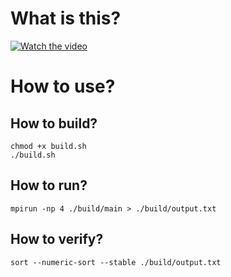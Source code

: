 # What is this?

[![Watch the video](https://img.youtube.com/vi/c0C9mQaxsD4/hqdefault.jpg)](https://youtu.be/c0C9mQaxsD4)

# How to use?

## How to build?

```
chmod +x build.sh
./build.sh
```

## How to run?

```
mpirun -np 4 ./build/main > ./build/output.txt
```

## How to verify?

```
sort --numeric-sort --stable ./build/output.txt
```
